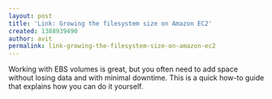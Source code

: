 ```yaml
---
layout: post
title: 'Link: Growing the filesystem size on Amazon EC2'
created: 1388939490
author: avit
permalink: link-growing-the-filesystem-size-on-amazon-ec2
---
```

<p>Working with EBS volumes is great, but you often need to add space without losing data and with minimal downtime. This is a quick how-to guide that explains how you can do it yourself.</p>
